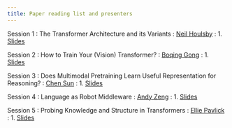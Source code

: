 ```yaml
---
title: Paper reading list and presenters
---
```


Session 1
: The Transformer Architecture and its Variants
  : [Neil Houlsby](https://neilhoulsby.github.io/)
: 1. [Slides]()

Session 2
: How to Train Your (Vision) Transformer?
  : [Boqing Gong](http://boqinggong.info/)
: 1. [Slides](https://docs.google.com/presentation/d/1thqJUT_JpYEd5me1tlO3Xx1stu6LP8O69FYZ0mIoXlE/edit?usp=sharing&resourcekey=0-9RpTY2S2yQvRajK2c0lR_g)

Session 3
: Does Multimodal Pretraining Learn Useful Representation for Reasoning?
  : [Chen Sun](https://chensun.me)
: 1. [Slides](https://drive.google.com/file/d/1BWzHt1c3NPx5x0EhplnyiWBT364myO4q/view?usp=share_link)

Session 4
: Language as Robot Middleware
  : [Andy Zeng](https://andyzeng.github.io/)
: 1. [Slides](https://slides.com/andyzeng/2023-aaai-tutorial)

Session 5
: Probing Knowledge and Structure in Transformers
  : [Ellie Pavlick](https://cs.brown.edu/people/epavlick/)
: 1. [Slides](https://drive.google.com/file/d/1yovyfHRzM5lE8-7HPGefmmEDkpepB7Sj/view?usp=sharing)
